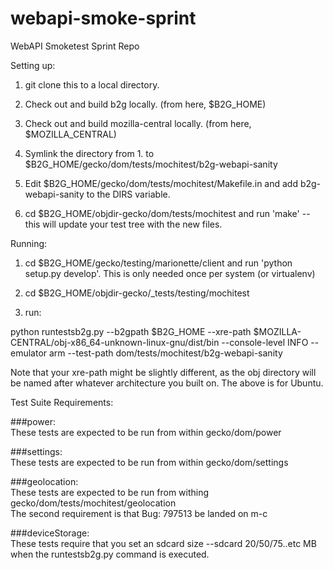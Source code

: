 webapi-smoke-sprint
===================

WebAPI Smoketest Sprint Repo

Setting up:

1. git clone this to a local directory.

2. Check out and build b2g locally. (from here, $B2G_HOME)

3. Check out and build mozilla-central locally. (from here, $MOZILLA_CENTRAL)

4. Symlink the directory from 1. to $B2G_HOME/gecko/dom/tests/mochitest/b2g-webapi-sanity

5. Edit $B2G_HOME/gecko/dom/tests/mochitest/Makefile.in and add b2g-webapi-sanity to the DIRS variable.

6. cd $B2G_HOME/objdir-gecko/dom/tests/mochitest and run 'make' -- this will update your test tree with the new files.

Running:

1. cd $B2G_HOME/gecko/testing/marionette/client and run 'python setup.py develop'. This is only needed once per system (or virtualenv)

2. cd $B2G_HOME/objdir-gecko/_tests/testing/mochitest

3. run:

python runtestsb2g.py --b2gpath $B2G_HOME --xre-path $MOZILLA-CENTRAL/obj-x86_64-unknown-linux-gnu/dist/bin --console-level INFO --emulator arm --test-path dom/tests/mochitest/b2g-webapi-sanity

Note that your xre-path might be slightly different, as the obj directory will be named after whatever architecture you built on. The above is for Ubuntu.

Test Suite Requirements: 

###power:  
These tests are expected to be run from within gecko/dom/power  

###settings:  
These tests are expected to be run from within gecko/dom/settings  

###geolocation:  
These tests are expected to be run from withing gecko/dom/tests/mochitest/geolocation  
The second requirement is that Bug: 797513 be landed on m-c  

###deviceStorage:  
These tests require that you set an sdcard size --sdcard 20/50/75..etc MB when the runtestsb2g.py command is executed. 
